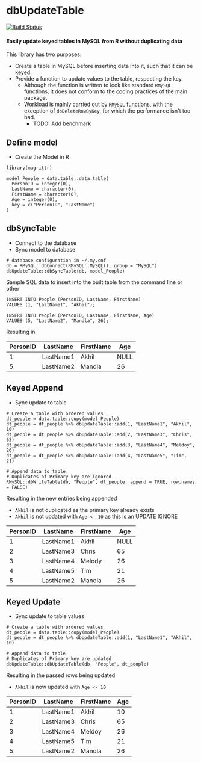 # dbUpdateTable

[![Build Status](https://travis-ci.org/AkhilNairAmey/dbUpdateTable.svg?branch=master)](https://travis-ci.org/AkhilNairAmey/dbUpdateTable)

#### Easily update keyed tables in MySQL from R without duplicating data

This library has two purposes:
 - Create a table in MySQL before inserting data into it, such that it can be keyed.
 - Provide a function to update values to the table, respecting the key.
   - Although the function is written to look like standard `RMySQL` functions, it does not conform to the coding practices of the main package.
   - Workload is mainly carried out by `RMySQL` functions, with the exception of `dbDeleteRowByKey`, for which the performance isn't too bad.
     - TODO: Add benchmark
   
## Define model

 - Create the Model in R

```
library(magrittr)

model_People = data.table::data.table(
  PersonID = integer(0),
  LastName = character(0),
  FirstName = character(0),
  Age = integer(0),
  key = c("PersonID", "LastName")
)
```

## dbSyncTable 

 - Connect to the database
 - Sync model to database

```
# database configuration in ~/.my.cnf
db = RMySQL::dbConnect(RMySQL::MySQL(), group = "MySQL")
dbUpdateTable::dbSyncTable(db, model_People)
```

Sample SQL data to insert into the built table from the command line or other

```
INSERT INTO People (PersonID, LastName, FirstName)
VALUES (1, "LastName1", "Akhil");

INSERT INTO People (PersonID, LastName, FirstName, Age)
VALUES (5, "LastName2", "Mandla", 26);
```

Resulting in

| PersonID | LastName  | FirstName | Age  |
|----------|-----------|-----------|------|
|        1 | LastName1 | Akhil     | NULL |
|        5 | LastName2 | Mandla    |   26 |

## Keyed Append

 - Sync update to table
 
```
# Create a table with ordered values
dt_people = data.table::copy(model_People)
dt_people = dt_people %>% dbUpdateTable::add(1, "LastName1", "Akhil", 10)
dt_people = dt_people %>% dbUpdateTable::add(2, "LastName3", "Chris",  65)
dt_people = dt_people %>% dbUpdateTable::add(3, "LastName4", "Meldoy", 26)
dt_people = dt_people %>% dbUpdateTable::add(4, "LastName5", "Tim",    21)

# Append data to table
# Duplicates of Primary key are ignored
RMySQL::dbWriteTable(db, "People", dt_people, append = TRUE, row.names = FALSE)
```

Resulting in the new entries being appended
 - `Akhil` is not duplicated as the primary key already exists
 - `Akhil` is not updated with `Age <- 10` as this is an UPDATE IGNORE

| PersonID | LastName  | FirstName | Age  |
|----------|-----------|-----------|------|
|        1 | LastName1 | Akhil     | NULL |
|        2 | LastName3 | Chris     |   65 |
|        3 | LastName4 | Melody    |   26 |
|        4 | LastName5 | Tim       |   21 |
|        5 | LastName2 | Mandla    |   26 |

## Keyed Update

 - Sync update to table values

```
# Create a table with ordered values
dt_people = data.table::copy(model_People)
dt_people = dt_people %>% dbUpdateTable::add(1, "LastName1", "Akhil", 10)

# Append data to table
# Duplicates of Primary key are updated
dbUpdateTable::dbUpdateTable(db, "People", dt_people)
```

Resulting in the passed rows being updated
 - `Akhil` is now updated with `Age <- 10`
 
| PersonID | LastName  | FirstName | Age  |
|----------|-----------|-----------|------|
|    1     | LastName1 | Akhil     |   10 |
|    2     | LastName3 | Chris     |   65 |
|    3     | LastName4 | Meldoy    |   26 |
|    4     | LastName5 | Tim       |   21 |
|    5     | LastName2 | Mandla    |   26 |

